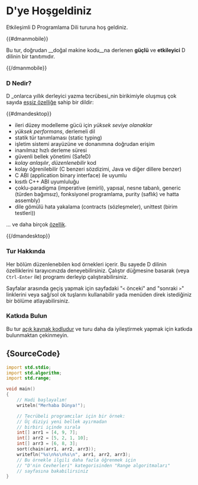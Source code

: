 # D'ye Hoşgeldiniz

Etkileşimli D Programlama Dili turuna hoş geldiniz.

{{#dmanmobile}}

Bu tur, doğrudan __doğal makine kodu__na derlenen __güçlü__ ve __etkileyici__ D dilinin bir tanıtımıdır.

{{/dmanmobile}}

### D Nedir?

D _onlarca yıllık derleyici yazma tecrübesi_nin birikimiyle oluşmuş çok sayıda [eşsiz özelliğe](http://dlang.org/overview.html) sahip bir dildir:

{{#dmandesktop}}

- ileri düzey modelleme gücü için _yüksek seviye olanaklar_
- _yüksek performans_, derlemeli dil
- statik tür tanımlaması (static typing)
- işletim sistemi arayüzüne ve donanımına doğrudan erişim
- inanılmaz hızlı derleme süresi
- güvenli bellek yönetimi (SafeD)
- _kolay anlaşılır_, _düzenlenebilir_ kod
- kolay öğrenilebilir (C benzeri sözdizimi, Java ve diğer dillere benzer)
- C ABI (application binary interface) ile uyumlu
- kısıtlı C++ ABI uyumluluğu
- çoklu-paradigma (imperative (emirli), yapısal, nesne tabanlı, generic (türden bağımsız), fonksiyonel programlama, purity (saflık) ve hatta assembly)
- dile gömülü hata yakalama (contracts (sözleşmeler), unittest (birim testleri))

... ve daha birçok [özellik](http://dlang.org/overview.html).

{{/dmandesktop}}

### Tur Hakkında

Her bölüm düzenlenebilen kod örnekleri içerir. Bu sayede D dilinin özelliklerini tarayıcınızda deneyebilirsiniz. Çalıştır düğmesine basarak (veya `Ctrl-Enter` ile) programı derleyip çalıştırabilirsiniz.

Sayfalar arasında geçiş yapmak için sayfadaki "`<` önceki" and "sonraki `>`" linklerini veya sağ/sol ok tuşlarını kullanabilir yada menüden direk istediğiniz bir bölüme atlayabilirsiniz.

### Katkıda Bulun

Bu tur [açık kaynak kodludur](https://github.com/dlang-tour) ve turu daha da iyileştirmek yapmak için katkıda bulunmaktan çekinmeyin.

## {SourceCode}

```d
import std.stdio;
import std.algorithm;
import std.range;

void main()
{
    // Hadi başlayalım!
    writeln("Merhaba Dünya!");

    // Tecrübeli programcılar için bir örnek:
    // Üç diziyi yeni bellek ayırmadan
	// birbiri içinde sırala
    int[] arr1 = [4, 9, 7];
    int[] arr2 = [5, 2, 1, 10];
    int[] arr3 = [6, 8, 3];
    sort(chain(arr1, arr2, arr3));
    writefln("%s\n%s\n%s\n", arr1, arr2, arr3);
    // Bu örnekle ilgili daha fazla öğrenmek için
    // "D'nin Cevherleri" kategorisinden "Range algoritmaları"
	// sayfasına bakabilirsiniz
}
```
